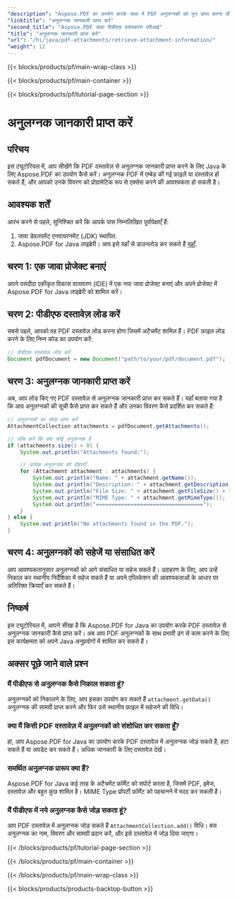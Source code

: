 ```yaml
---
"description": "Aspose.PDF का उपयोग करके जावा में PDF अनुलग्नकों को पुनः प्राप्त करना सीखें। PDF दस्तावेज़ अनुलग्नकों को प्रबंधित करने के लिए कोड उदाहरणों के साथ चरण-दर-चरण मार्गदर्शिका।"
"linktitle": "अनुलग्नक जानकारी प्राप्त करें"
"second_title": "Aspose.PDF जावा पीडीएफ प्रसंस्करण एपीआई"
"title": "अनुलग्नक जानकारी प्राप्त करें"
"url": "/hi/java/pdf-attachments/retrieve-attachment-information/"
"weight": 12
---
```


{{< blocks/products/pf/main-wrap-class >}}

{{< blocks/products/pf/main-container >}}

{{< blocks/products/pf/tutorial-page-section >}}

# अनुलग्नक जानकारी प्राप्त करें


## परिचय

इस ट्यूटोरियल में, आप सीखेंगे कि PDF दस्तावेज़ से अनुलग्नक जानकारी प्राप्त करने के लिए Java के लिए Aspose.PDF का उपयोग कैसे करें। अनुलग्नक PDF में एम्बेड की गई फ़ाइलें या दस्तावेज़ हो सकते हैं, और आपको उनके विवरण को प्रोग्रामेटिक रूप से एक्सेस करने की आवश्यकता हो सकती है।

## आवश्यक शर्तें

आरंभ करने से पहले, सुनिश्चित करें कि आपके पास निम्नलिखित पूर्वापेक्षाएँ हैं:

1. जावा डेवलपमेंट एनवायरनमेंट (JDK) स्थापित.
2. Aspose.PDF for Java लाइब्रेरी। आप इसे यहाँ से डाउनलोड कर सकते हैं [यहाँ](https://releases.aspose.com/pdf/java/).

## चरण 1: एक जावा प्रोजेक्ट बनाएं

अपने पसंदीदा एकीकृत विकास वातावरण (IDE) में एक नया जावा प्रोजेक्ट बनाएं और अपने प्रोजेक्ट में Aspose.PDF for Java लाइब्रेरी को शामिल करें।

## चरण 2: पीडीएफ दस्तावेज़ लोड करें

सबसे पहले, आपको वह PDF दस्तावेज़ लोड करना होगा जिसमें अटैचमेंट शामिल हैं। PDF फ़ाइल लोड करने के लिए निम्न कोड का उपयोग करें:

```java
// पीडीएफ दस्तावेज़ लोड करें
Document pdfDocument = new Document("path/to/your/pdf/document.pdf");
```

## चरण 3: अनुलग्नक जानकारी प्राप्त करें

अब, आप लोड किए गए PDF दस्तावेज़ से अनुलग्नक जानकारी प्राप्त कर सकते हैं। यहाँ बताया गया है कि आप अनुलग्नकों की सूची कैसे प्राप्त कर सकते हैं और उनका विवरण कैसे प्रदर्शित कर सकते हैं:

```java
// अनुलग्नकों का संग्रह प्राप्त करें
AttachmentCollection attachments = pdfDocument.getAttachments();

// जाँच करें कि क्या कोई अनुलग्नक है
if (attachments.size() > 0) {
    System.out.println("Attachments found:");

    // प्रत्येक अनुलग्नक को दोहराएँ
    for (Attachment attachment : attachments) {
        System.out.println("Name: " + attachment.getName());
        System.out.println("Description: " + attachment.getDescription());
        System.out.println("File Size: " + attachment.getFileSize() + " bytes");
        System.out.println("MIME Type: " + attachment.getMimeType());
        System.out.println("==================================");
    }
} else {
    System.out.println("No attachments found in the PDF.");
}
```

## चरण 4: अनुलग्नकों को सहेजें या संसाधित करें

आप आवश्यकतानुसार अनुलग्नकों को आगे संसाधित या सहेज सकते हैं। उदाहरण के लिए, आप उन्हें निकाल कर स्थानीय निर्देशिका में सहेज सकते हैं या अपने एप्लिकेशन की आवश्यकताओं के आधार पर अतिरिक्त क्रियाएँ कर सकते हैं।

## निष्कर्ष

इस ट्यूटोरियल में, आपने सीखा है कि Aspose.PDF for Java का उपयोग करके PDF दस्तावेज़ से अनुलग्नक जानकारी कैसे प्राप्त करें। अब आप PDF अनुलग्नकों के साथ प्रभावी ढंग से काम करने के लिए इस कार्यक्षमता को अपने Java अनुप्रयोगों में शामिल कर सकते हैं।

## अक्सर पूछे जाने वाले प्रश्न

### मैं पीडीएफ से अनुलग्नक कैसे निकाल सकता हूं?

अनुलग्नकों को निकालने के लिए, आप इसका उपयोग कर सकते हैं `attachment.getData()` अनुलग्नक की सामग्री प्राप्त करने और फिर उसे स्थानीय फ़ाइल में सहेजने की विधि।

### क्या मैं किसी PDF दस्तावेज़ में अनुलग्नकों को संशोधित कर सकता हूँ?
हां, आप Aspose.PDF for Java का उपयोग करके PDF दस्तावेज़ में अनुलग्नक जोड़ सकते हैं, हटा सकते हैं या अपडेट कर सकते हैं। अधिक जानकारी के लिए दस्तावेज़ देखें।

### समर्थित अनुलग्नक प्रारूप क्या हैं?

Aspose.PDF for Java कई तरह के अटैचमेंट फ़ॉर्मेट को सपोर्ट करता है, जिसमें PDF, इमेज, दस्तावेज़ और बहुत कुछ शामिल है। MIME Type प्रॉपर्टी फ़ॉर्मेट को पहचानने में मदद कर सकती है।

### मैं पीडीएफ में नये अनुलग्नक कैसे जोड़ सकता हूं?

आप PDF दस्तावेज़ में अनुलग्नक जोड़ सकते हैं `AttachmentCollection.add()` विधि। बस अनुलग्नक का नाम, विवरण और सामग्री प्रदान करें, और इसे दस्तावेज़ में जोड़ दिया जाएगा।

{{< /blocks/products/pf/tutorial-page-section >}}

{{< /blocks/products/pf/main-container >}}

{{< /blocks/products/pf/main-wrap-class >}}

{{< blocks/products/products-backtop-button >}}